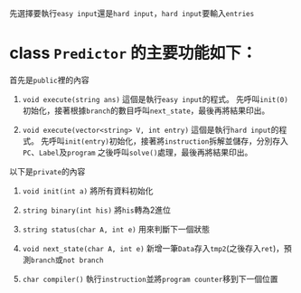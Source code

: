 先選擇要執行`easy input`還是`hard input`，`hard input`要輸入`entries`

# class `Predictor` 的主要功能如下：

首先是`public`裡的內容

1. `void execute(string ans)`
    這個是執行`easy input`的程式。
	先呼叫`init(0)`初始化，接著根據`branch`的數目呼叫`next_state`，最後再將結果印出。
   
2. `void execute(vector<string> V, int entry)`
    這個是執行`hard input`的程式。
	先呼叫`init(entry)`初始化，接著將`instruction`拆解並儲存，分別存入`PC`、`Label`及`program`
	之後呼叫`solve()`處理，最後再將結果印出。
	
以下是`private`的內容

1. `void init(int a)` 將所有資料初始化
	
2. `string binary(int his)` 將`his`轉為2進位

3. `string status(char A, int e)` 用來判斷下一個狀態

4. `void next_state(char A, int e)` 新增一筆`Data`存入`tmp2`(之後存入`ret`)，預測`branch`或`not branch`

5. `char compiler()` 執行`instruction`並將`program counter`移到下一個位置